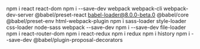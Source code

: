 npm i react react-dom
npm i --save-dev webpack webpack-cli webpack-dev-server @babel/preset-react babel-loader@8.0.0-beta.0 @babel/core @babel/preset-env html-webpack-plugin
npm i sass-loader style-loader css-loader node-sass webpack --save-dev
npm i --save-dev file-loader
npm i react-router-dom
npm i react-redux
npm i redux
npm i history
npm i --save-dev @babel/plugin-proposal-decorators
       